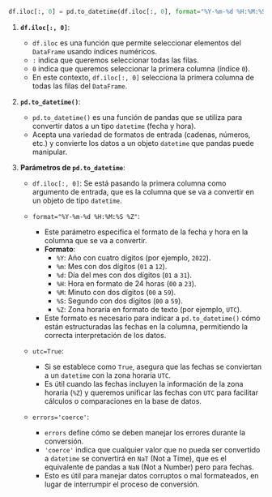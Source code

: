 
```python
df.iloc[:, 0] = pd.to_datetime(df.iloc[:, 0], format="%Y-%m-%d %H:%M:%S %Z", utc=True, errors='coerce')
```


1. **`df.iloc[:, 0]`**:
   - `df.iloc` es una función que permite seleccionar elementos del `DataFrame` usando índices numéricos.
   - `:` indica que queremos seleccionar todas las filas.
   - `0` indica que queremos seleccionar la primera columna (índice `0`).
   - En este contexto, `df.iloc[:, 0]` selecciona la primera columna de todas las filas del `DataFrame`.

2. **`pd.to_datetime()`**:
   - `pd.to_datetime()` es una función de pandas que se utiliza para convertir datos a un tipo `datetime` (fecha y hora).
   - Acepta una variedad de formatos de entrada (cadenas, números, etc.) y convierte los datos a un objeto `datetime` que pandas puede manipular.

3. **Parámetros de `pd.to_datetime`**:
   - `df.iloc[:, 0]`: Se está pasando la primera columna como argumento de entrada, que es la columna que se va a convertir en un objeto de tipo `datetime`.
   
   - `format="%Y-%m-%d %H:%M:%S %Z"`:
     - Este parámetro especifica el formato de la fecha y hora en la columna que se va a convertir.
     - **Formato**:
       - `%Y`: Año con cuatro dígitos (por ejemplo, `2022`).
       - `%m`: Mes con dos dígitos (`01` a `12`).
       - `%d`: Día del mes con dos dígitos (`01` a `31`).
       - `%H`: Hora en formato de 24 horas (`00` a `23`).
       - `%M`: Minuto con dos dígitos (`00` a `59`).
       - `%S`: Segundo con dos dígitos (`00` a `59`).
       - `%Z`: Zona horaria en formato de texto (por ejemplo, `UTC`).
     - Este formato es necesario para indicar a `pd.to_datetime()` cómo están estructuradas las fechas en la columna, permitiendo la correcta interpretación de los datos.
   
   - `utc=True`:
     - Si se establece como `True`, asegura que las fechas se conviertan a un `datetime` con la zona horaria `UTC`.
     - Es útil cuando las fechas incluyen la información de la zona horaria (`%Z`) y queremos unificar las fechas con `UTC` para facilitar cálculos o comparaciones en la base de datos.

   - `errors='coerce'`:
     - `errors` define cómo se deben manejar los errores durante la conversión.
     - `'coerce'` indica que cualquier valor que no pueda ser convertido a `datetime` se convertirá en `NaT` (Not a Time), que es el equivalente de pandas a `NaN` (Not a Number) pero para fechas.
     - Esto es útil para manejar datos corruptos o mal formateados, en lugar de interrumpir el proceso de conversión.

